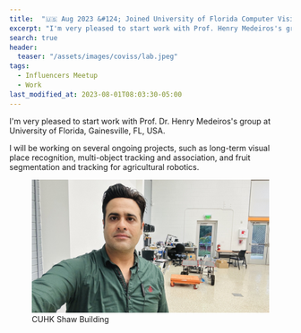 ```yaml
---
title:  "🇺🇸 Aug 2023 &#124; Joined University of Florida Computer Vision and Sensing Systems (COVISS) Lab as Postdoctoral Associate."
excerpt: "I'm very pleased to start work with Prof. Henry Medeiros's group at University of Florida, Gainesville, FL, USA."
search: true
header:
  teaser: "/assets/images/coviss/lab.jpeg"
tags: 
  - Influencers Meetup
  - Work
last_modified_at: 2023-08-01T08:03:30-05:00
---
```

I'm very pleased to start work with Prof. Dr. Henry Medeiros's group at University of Florida, Gainesville, FL, USA.

I will be working on several ongoing projects, such as long-term visual place recognition, multi-object tracking and association, and fruit segmentation and tracking for agricultural robotics.

<figure>
    <a href="#"><img src="/assets/images/coviss/mine.jpg"></a>
    <figcaption>CUHK Shaw Building</figcaption>
</figure>
